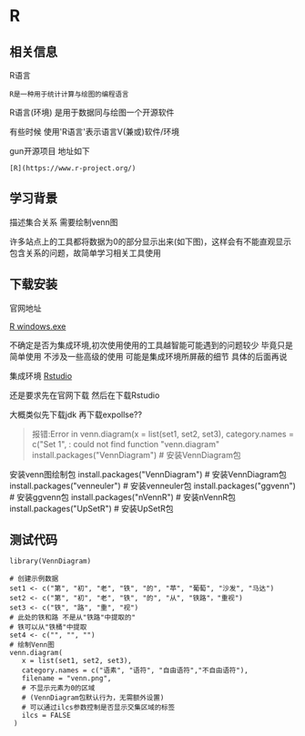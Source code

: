 # R
## 相关信息
R语言

    R是一种用于统计计算与绘图的编程语言

R语言(环境)
    是用于数据同与绘图一个开源软件

有些时候 使用'R语言'表示语言V(兼或)软件/环境


gun开源项目 地址如下

    [R](https://www.r-project.org/)

## 学习背景
描述集合关系 需要绘制venn图

许多站点上的工具都将数据为0的部分显示出来(如下图)，这样会有不能直观显示包含关系的问题，故简单学习相关工具使用

## 下载安装
官网地址

[R windows.exe](https://cloud.r-project.org/bin/windows/base/R-4.4.2-win.exe)

不确定是否为集成环境,初次使用使用的工具越智能可能遇到的问题较少 毕竟只是简单使用 不涉及一些高级的使用 可能是集成环境所屏蔽的细节 具体的后面再说

集成环境
[Rstudio](https://download1.rstudio.org/electron/windows/RStudio-2024.12.0-467.exe)

还是要求先在官网下载 然后在下载Rstudio

大概类似先下载jdk 再下载expollse??

>报错:Error in venn.diagram(x = list(set1, set2, set3), category.names = c("Set 1",  : could not find function "venn.diagram"
> install.packages("VennDiagram")  # 安装VennDiagram包

安装venn图绘制包
install.packages("VennDiagram")  # 安装VennDiagram包
install.packages("venneuler")  # 安装venneuler包
install.packages("ggvenn")  # 安装ggvenn包
install.packages("nVennR")  # 安装nVennR包
install.packages("UpSetR")  # 安装UpSetR包

## 测试代码
```
library(VennDiagram)

# 创建示例数据
set1 <- c("第", "初", "老", "铁", "的", "苹", "葡萄", "沙发", "马达")
set2 <- c("第", "初", "老", "铁", "的", "从", "铁路"，"重视")
set3 <- c("铁", "路", "重", "视") 
# 此处的铁和路 不是从"铁路"中提取的"
# 铁可以从"铁桶"中提取 
set4 <- c("", "", "")
# 绘制Venn图
venn.diagram(
   x = list(set1, set2, set3),
   category.names = c("语素", "语符", "自由语符","不自由语符"),
   filename = "venn.png",
   # 不显示元素为0的区域
   # (VennDiagram包默认行为，无需额外设置)
   # 可以通过ilcs参数控制是否显示交集区域的标签
   ilcs = FALSE
 )
```



